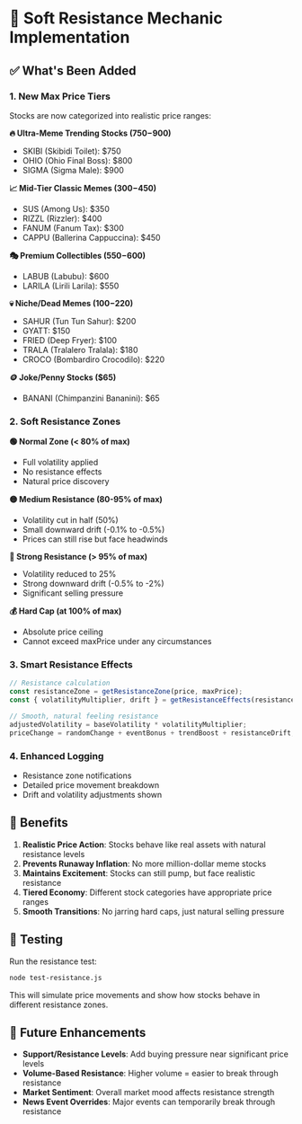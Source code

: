 # 🚀 Soft Resistance Mechanic Implementation

## ✅ What's Been Added

### 1. **New Max Price Tiers**
Stocks are now categorized into realistic price ranges:

**🔥 Ultra-Meme Trending Stocks ($750-$900)**
- SKIBI (Skibidi Toilet): $750
- OHIO (Ohio Final Boss): $800  
- SIGMA (Sigma Male): $900

**📈 Mid-Tier Classic Memes ($300-$450)**
- SUS (Among Us): $350
- RIZZL (Rizzler): $400
- FANUM (Fanum Tax): $300
- CAPPU (Ballerina Cappuccina): $450

**🎭 Premium Collectibles ($550-$600)**
- LABUB (Labubu): $600
- LARILA (Lirili Larila): $550

**💀 Niche/Dead Memes ($100-$220)**
- SAHUR (Tun Tun Sahur): $200
- GYATT: $150
- FRIED (Deep Fryer): $100
- TRALA (Tralalero Tralala): $180
- CROCO (Bombardiro Crocodilo): $220

**🪙 Joke/Penny Stocks ($65)**
- BANANI (Chimpanzini Bananini): $65

### 2. **Soft Resistance Zones**

**🟢 Normal Zone (< 80% of max)**
- Full volatility applied
- No resistance effects
- Natural price discovery

**🟡 Medium Resistance (80-95% of max)**
- Volatility cut in half (50%)
- Small downward drift (-0.1% to -0.5%)
- Prices can still rise but face headwinds

**🔴 Strong Resistance (> 95% of max)**
- Volatility reduced to 25%
- Strong downward drift (-0.5% to -2%)
- Significant selling pressure

**💰 Hard Cap (at 100% of max)**
- Absolute price ceiling
- Cannot exceed maxPrice under any circumstances

### 3. **Smart Resistance Effects**

```javascript
// Resistance calculation
const resistanceZone = getResistanceZone(price, maxPrice);
const { volatilityMultiplier, drift } = getResistanceEffects(resistanceZone);

// Smooth, natural feeling resistance
adjustedVolatility = baseVolatility * volatilityMultiplier;
priceChange = randomChange + eventBonus + trendBoost + resistanceDrift;
```

### 4. **Enhanced Logging**
- Resistance zone notifications
- Detailed price movement breakdown
- Drift and volatility adjustments shown

## 🎯 Benefits

1. **Realistic Price Action**: Stocks behave like real assets with natural resistance levels
2. **Prevents Runaway Inflation**: No more million-dollar meme stocks
3. **Maintains Excitement**: Stocks can still pump, but face realistic resistance
4. **Tiered Economy**: Different stock categories have appropriate price ranges
5. **Smooth Transitions**: No jarring hard caps, just natural selling pressure

## 🧪 Testing

Run the resistance test:
```bash
node test-resistance.js
```

This will simulate price movements and show how stocks behave in different resistance zones.

## 🔧 Future Enhancements

- **Support/Resistance Levels**: Add buying pressure near significant price levels
- **Volume-Based Resistance**: Higher volume = easier to break through resistance
- **Market Sentiment**: Overall market mood affects resistance strength
- **News Event Overrides**: Major events can temporarily break through resistance
